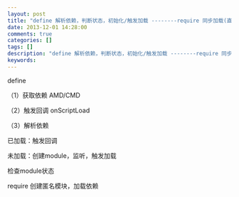 ```yaml
---
layout: post
title: "define 解析依赖，判断状态，初始化/触发加载 --------require 同步加载(直接返回)/异步加载(创建匿名模块，判断状态，初始化/触发加载)"
date: 2013-12-01 14:28:00 
comments: true
categories: []
tags: []
description: "define 解析依赖，判断状态，初始化/触发加载 --------require 同步加载(直接返回)/异步加载(创建匿名模块，判断状态，初始化/触发加载)"
keywords: 
---
```



 
  
   define
  
 
 
  
   （1）获取依赖 AMD/CMD
  
 
 
  
   （2）触发回调 onScriptLoad
  
 
 
  
   （3）解析依赖
  
 
 
  
   已加载：触发回调
  
 
 
  
   未加载：创建module，监听，触发加载
  
 
 
  
   检查module状态
  
 
 
  
   require 创建匿名模块，加载依赖
  
 


